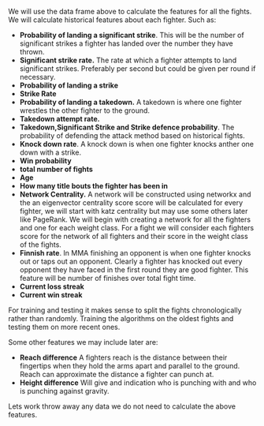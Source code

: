 We will use the data frame above to calculate the features for all the fights. We will calculate historical features about each fighter. Such as:

* **Probability of landing a significant strike**. This will be the number of significant strikes a fighter has landed over the number they have thrown.
* **Significant strike rate.** The rate at which a fighter attempts to land significant strikes. Preferably per second but could be given per round if necessary.
* **Probability of landing a strike**
* **Strike Rate**
* **Probability of landing a takedown.** A takedown is where one fighter wrestles the other fighter to the ground.
* **Takedown attempt rate.**
* **Takedown,Significant Strike and Strike defence probability**. The probability of defending the attack method based on historical fights.  
* **Knock down rate**. A knock down is when one fighter knocks anther one down with a strike. 
* **Win probability**
* **total number of fights**
* **Age**
* **How many title bouts the fighter has been in**
* **Network Centrality.** A network will be constructed using networkx and the an eigenvector centrality score score will be calculated for every fighter, we will start with katz centrality but may use some others later like PageRank. We will begin with creating a network for all the fighters and one for each weight class. For a fight we will consider each fighters score for the network of all fighters and their score in the weight class of the fights. 
* **Finnish rate**. In MMA finishing an opponent is when one fighter knocks out or taps out an opponent. Clearly a fighter has knocked out every opponent they have faced in the first round they are good fighter. This feature will be number of finishes over total fight time.
* **Current loss streak**
* **Current win streak** 


For training and testing it makes sense to split the fights chronologically rather than randomly. Training the algorithms on the oldest fights and testing them on more recent ones. 

Some other features we may include later are:
* **Reach difference**  A fighters reach is the distance between their fingertips when they hold the arms apart and parallel to the ground. Reach can approximate the distance a fighter can punch at.  
* **Height difference** Will give and indication who is punching with and who is punching against gravity. 

Lets work throw away any data we do not need to calculate the above features. 